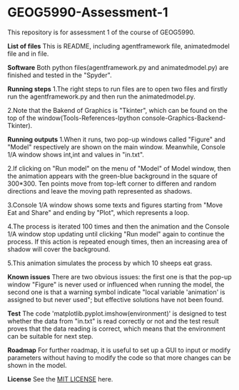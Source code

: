 # GEOG5990-Assessment-1
This repository is for assessment 1 of the course of GEOG5990.

**List of files**
This is README, including agentframework file, animatedmodel file and in file.

**Software**
Both python files(agentframework.py and animatedmodel.py) are finished and tested in the "Spyder".

**Running steps**
1.The right steps to run files are to open two files and firstly run the agentframework.py and then run the animatedmodel.py.

2.Note that the Bakend of Graphics is "Tkinter", which can be found on the top of the window(Tools-References-Ipython console-Graphics-Backend-Tkinter).

**Running outputs** 
1.When it runs, two pop-up windows called "Figure" and "Model" respectively are shown on the main window. Meanwhile, Console 1/A window shows <td class="y">int</td>,<td class="x">int</td> and values in "in.txt".

2.If clicking on "Run model" on the menu of "Model" of Model window, then the animation appears with the green-blue background in the square of 300*300. Ten points move from top-left corner to differen and random directions and leave the moving path represented as shadows.

3.Console 1/A window shows some texts and figures starting from "Move Eat and Share" and ending by "Plot", which represents a loop.

4.The process is iterated 100 times and then the animation and the Console 1/A window stop updating until clicking "Run model" again to continue the process. If this action is repeated enough times, then an increasing area of shadow will cover the background.

5.This animation simulates the process by which 10 sheeps eat grass.

**Known issues**
There are two obvious issues: the first one is that the pop-up window "Figure" is never used or influenced when running the model, the second one is that a warning symbol indicate "local variable 'animation' is assigned to but never used"; but effective solutions have not been found.

**Test**
The code 'matplotlib.pyplot.imshow(environment)' is designed to test whether the data from "in.txt" is read correctly or not and the test result proves that the data reading is correct, which means that the environment can be suitable for next step.

**Roadmap**
For further roadmap, it is useful to set up a GUI to input or modify parameters without having to modify the code so that more changes can be shown in the model.

**License**
See the [MIT LICENSE](https://github.com/kexinsun123/GEOG5990-Assessment-1/blob/master/LICENSE) here. 
